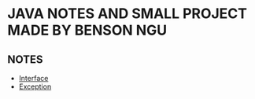 # JAVA NOTES AND SMALL PROJECT MADE BY BENSON NGU
## NOTES
- [Interface](https://github.com/BensonNgu/java/tree/main/Java%20notes/Interface)
- [Exception](https://github.com/BensonNgu/java/tree/main/Java%20notes/Exception)
